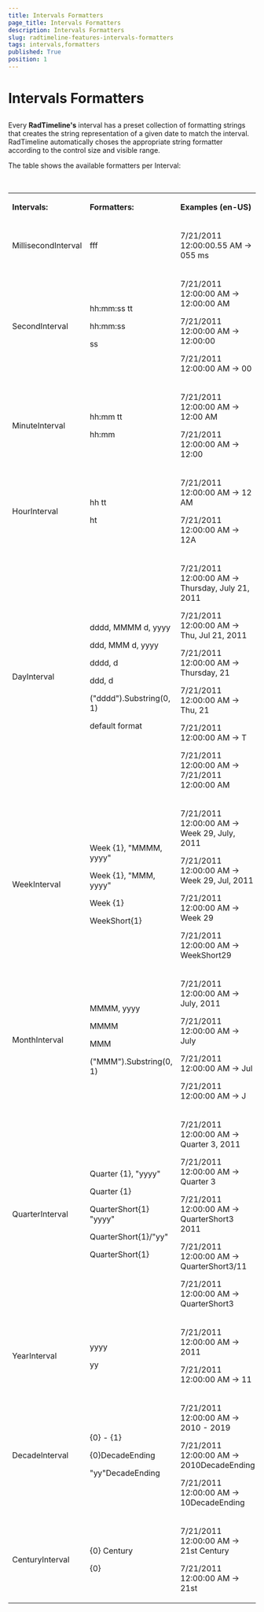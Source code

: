 ```yaml
---
title: Intervals Formatters
page_title: Intervals Formatters
description: Intervals Formatters
slug: radtimeline-features-intervals-formatters
tags: intervals,formatters
published: True
position: 1
---
```


# Intervals Formatters



## 

Every __RadTimeline's__ interval has a preset collection of formatting strings that creates the string representation of a given date to match the interval.
          RadTimeline automatically choses the appropriate string formatter according to the control size and visible range.
        

The table shows the available formatters per Interval:


<table> <tr><td>

<b>Intervals:</b></td><td>

<b>Formatters:</b></td><td>

<b>Examples (en-US)</b></td></tr><tr><td>MillisecondInterval</td><td>

fff</td><td>

7/21/2011 12:00:00.55 AM -> 055 ms</td></tr><tr><td>SecondInterval</td><td>

hh:mm:ss tt

hh:mm:ss

ss</td><td>

7/21/2011 12:00:00 AM -> 12:00:00 AM

7/21/2011 12:00:00 AM -> 12:00:00

7/21/2011 12:00:00 AM -> 00</td></tr><tr><td>MinuteInterval</td><td>

hh:mm tt

hh:mm</td><td>

7/21/2011 12:00:00 AM -> 12:00 AM

7/21/2011 12:00:00 AM -> 12:00</td></tr><tr><td>HourInterval</td><td>

hh tt

ht</td><td>

7/21/2011 12:00:00 AM -> 12 AM 

7/21/2011 12:00:00 AM -> 12A</td></tr><tr><td>DayInterval</td><td>

dddd, MMMM d, yyyy 

ddd, MMM d, yyyy 

dddd, d 

ddd, d 

("dddd").Substring(0, 1) 

default format</td><td>

7/21/2011 12:00:00 AM -> Thursday, July 21, 2011 

7/21/2011 12:00:00 AM -> Thu, Jul 21, 2011 

7/21/2011 12:00:00 AM -> Thursday, 21 

7/21/2011 12:00:00 AM -> Thu, 21 

7/21/2011 12:00:00 AM -> T 

7/21/2011 12:00:00 AM -> 7/21/2011 12:00:00 AM</td></tr><tr><td>WeekInterval</td><td>

Week {1}, "MMMM, yyyy" 

Week {1}, "MMM, yyyy" 

Week {1} 

WeekShort{1}</td><td>

7/21/2011 12:00:00 AM -> Week 29, July, 2011 

7/21/2011 12:00:00 AM -> Week 29, Jul, 2011 

7/21/2011 12:00:00 AM -> Week 29 

7/21/2011 12:00:00 AM -> WeekShort29</td></tr><tr><td>MonthInterval</td><td>

MMMM, yyyy 

MMMM 

MMM 

("MMM").Substring(0, 1)</td><td>

7/21/2011 12:00:00 AM -> July, 2011 

7/21/2011 12:00:00 AM -> July 

7/21/2011 12:00:00 AM -> Jul 

7/21/2011 12:00:00 AM -> J</td></tr><tr><td>QuarterInterval</td><td>

Quarter {1}, "yyyy" 

Quarter {1} 

QuarterShort{1} "yyyy" 

QuarterShort{1}/"yy" 

QuarterShort{1}</td><td>

7/21/2011 12:00:00 AM -> Quarter 3, 2011 

7/21/2011 12:00:00 AM -> Quarter 3 

7/21/2011 12:00:00 AM -> QuarterShort3 2011 

7/21/2011 12:00:00 AM -> QuarterShort3/11 

7/21/2011 12:00:00 AM -> QuarterShort3</td></tr><tr><td>YearInterval</td><td>

yyyy 

yy</td><td>

7/21/2011 12:00:00 AM -> 2011 

7/21/2011 12:00:00 AM -> 11</td></tr><tr><td>DecadeInterval</td><td>

{0} - {1} 

{0}DecadeEnding 

"yy"DecadeEnding</td><td>

7/21/2011 12:00:00 AM -> 2010 - 2019 

7/21/2011 12:00:00 AM -> 2010DecadeEnding 

7/21/2011 12:00:00 AM -> 10DecadeEnding</td></tr><tr><td>CenturyInterval</td><td>

{0} Century 

{0}</td><td>

7/21/2011 12:00:00 AM -> 21st Century 

7/21/2011 12:00:00 AM -> 21st</td></tr></table>
